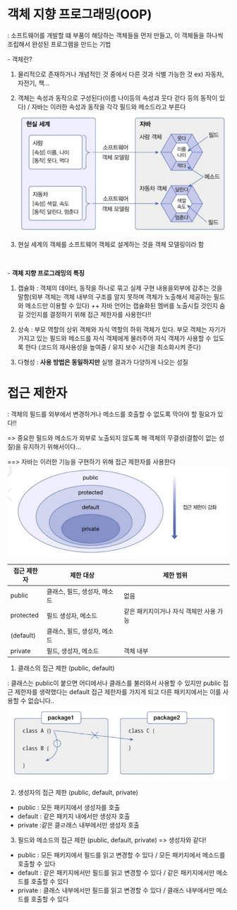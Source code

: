 # 객체 지향 프로그래밍(OOP)

: 소프트웨어를 개발할 떄 부품이 해당하는 객체들을 먼저 만들고, 이 객체들을 하나씩 조립해서 완성된 프로그램을 만드는 기법


\- 객체란?
1. 물리적으로 존재하거나 개념적인 것 중에서 다른 것과 식별 가능한 것 ex) 자동차, 자전기, 책...
2. 객체는 속성과 동작으로 구성된다(이름 나이등의 속성과 웃다 걷다 등의 동작이 있다) / 자바는 이러한 속성과 동작을 각각 필드와 메소드라고 부른다
![alt text](../java/image/image-5.png)

3. 현실 세계의 객체를 소프트웨어 객체로 설계하는 것을 객체 모델링이라 함


<br>

\- <strong>객체 지향 프로그래밍의 특징</strong>
1. 캡슐화 : 객체의 데이터, 동작을 하나로 묶고 실제 구현 내용을외부에 감추는 것을 말함(외부 객체는 객체 내부의 구조를 알지 못하며 객체가 노출해서 제공하는 필드와 메소드만 이용할 수 있다)
++ 자바 언어는 캡슐화된 멤버를 노출시킬 것인지 숨길 것인지를 결정하기 위해 접근 제한자를 사용한다!!

2. 상속 : 부모 역할의 상위 객체와 자식 역할의 하위 객체가 있다. 부모 객체는 자기가 가지고 있는 필드와 메소드를 자식 객체에게 물러주어 자식 객체가 사용할 수 있도록 한다
(코드의 재사용성을 높여줌 / 유지 보수 시간을 최소화시켜 준다)

3. 다형성 : <strong>사용 방법은 동일하지만</strong> 실행 결과가 다양하게 나오는 성질


#  접근 제한자

: 객체의 필드를 외부에서 변경하거나 메소드를 호출할 수 없도록 막아야 할 필요가 있다!!

=> 중요한 필드와 메소드가 외부로 노출되지 않도록 해 객체의 무결성(결함이 없는 성질)을 유지하기 위해서이다...

==> 자바는 이러한 기능을 구현하기 위해 접근 제한자를 사용한다
![alt text](../java/image/image-6.png)

| 접근 제한자 | 제한 대상 | 제한 범위 |
|-|-|-|
| public | 클래스, 필드, 생성자, 메소드 | 없음 | 
| protected | 필드 생성자, 메소드 | 같은 패키지이거나 자식 객체만 사용 가능 |
|(default)| 클래스, 필드, 생성자, 메소드 |
| private | 필드, 생성자, 메소드 | 객체 내부 |


1. 클래스의 접근 제한 (public, default)

: 클래스는 public이 붙으면 어디에서나 클래스를 불러와서 사용할 수 있지만 public 접근 제한자를 생략했다는 default 접근 제한자를 가지게 되고 다른 패키지에서는 이를 사용할 수 없습니다..
![alt text](../java/image/image-7.png)


2. 생성자의 접근 제한 (public, default, private)

- public : 모든 패키지에서 생성자를 호출
- default : 같은 패키지 내에서만 생성자 호출
- private :같은 클ㄹ래스 내부에서만 생성자 호출

3. 필드와 메소드의 접근 제한 (public, default, private) => 생성자와 같다!

- public : 모든 패키지에서 필드를 읽고 변경할 수 있다 / 모든 패키지에서 메소드를 호출할 수 있다
- default : 같은 패키지에서만 필드를 읽고 변경할 수 있다 / 같은 패키지에서만 메소드를 호출할 수 있다
- private : 클래스 내부에서만 필드를 읽고 변경할 수 있다 / 클래스 내부에서만 메소드를 호출할 수 있다



